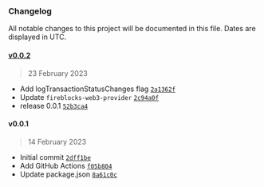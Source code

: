 ### Changelog

All notable changes to this project will be documented in this file. Dates are displayed in UTC.

#### [v0.0.2](https://github.com/fireblocks/fireblocks-json-rpc/compare/v0.0.1...v0.0.2)

> 23 February 2023

- Add logTransactionStatusChanges flag [`2a1362f`](https://github.com/fireblocks/fireblocks-json-rpc/commit/2a1362fd851cbe8d2a9cddaad2c5faaa8f168eaf)
- Update `fireblocks-web3-provider` [`2c94a0f`](https://github.com/fireblocks/fireblocks-json-rpc/commit/2c94a0fe1d60367f5762167e2fc8ae11e972ac07)
- release 0.0.1 [`52b3ca4`](https://github.com/fireblocks/fireblocks-json-rpc/commit/52b3ca41a6973042b0662efe6a31d00265f819d8)

#### v0.0.1

> 14 February 2023

- Initial commit [`2dff1be`](https://github.com/fireblocks/fireblocks-json-rpc/commit/2dff1bead8ed7eeed7493571ad5dc90dbaff6ff2)
- Add GitHub Actions [`f05b804`](https://github.com/fireblocks/fireblocks-json-rpc/commit/f05b804962aa2e98eec05cf47b118a986f65e440)
- Update package.json [`8a61c0c`](https://github.com/fireblocks/fireblocks-json-rpc/commit/8a61c0cb769d5bdafd2c8588d67e9deed0c4fff8)
